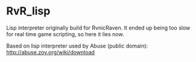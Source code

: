 # RvR_lisp

Lisp interpreter originally build for RvnicRaven. It ended up being too slow for real time game scripting, so here it lies now.

Based on lisp interpreter used by Abuse (public domain): http://abuse.zoy.org/wiki/download
